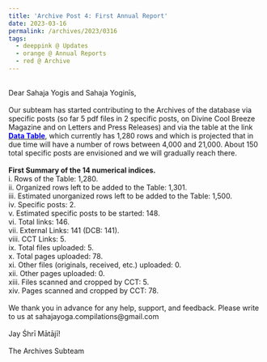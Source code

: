 ```yaml
---
title: 'Archive Post 4: First Annual Report'
date: 2023-03-16
permalink: /archives/2023/0316
tags:
  - deeppink @ Updates
  - orange @ Annual Reports
  - red @ Archive
---
```


<p>
<br>
Dear Sahaja Yogis and Sahaja Yoginīs,<br>
<br>
Our subteam has started contributing to the Archives of the database via specific posts (so far 5 pdf files in 2 specific posts, on Divine Cool Breeze Magazine and on Letters and Press Releases) and via the table at the link <a href="https://seven-teams.github.io/archives/table.html"> <font color="blue"><b>Data Table</b></font></a>, which currently has 1,280 rows and which is projected that in due time will have a number of rows between 4,000 and 21,000. About 150 total specific posts are envisioned and we will gradually reach there. <br>
<br>
<b>First Summary of the 14 numerical indices.</b><br>
i. Rows of the Table: 1,280.<br> 
ii. Organized rows left to be added to the Table: 1,301.<br>
iii. Estimated unorganized rows left to be added to the Table: 1,500.<br>
iv. Specific posts: 2.<br> 
v. Estimated specific posts to be started: 148.<br>
vi. Total links: 146.<br> 
vii. External Links: 141 (DCB: 141).<br> 
viii. CCT Links: 5.<br> 
ix. Total files uploaded: 5.<br> 
x. Total pages uploaded: 78.<br>
xi. Other files (originals, received, etc.) uploaded: 0.<br>
xii. Other pages uploaded: 0.<br>
xiii. Files scanned and cropped by CCT: 5.<br>
xiv. Pages scanned and cropped by CCT: 78.<br>
<br>
We thank you in advance for any help, support, and feedback. Please write to us at sahajayoga.compilations@gmail.com<br>
<br>
Jay Śhrī Mātājī!<br>
<br>
The Archives Subteam<br>
</p>